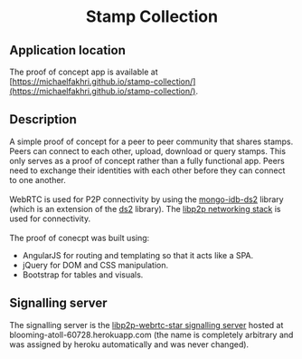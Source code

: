 <h1 align="center">Stamp Collection</h1>

## Application location
The proof of concept app is available at [https://michaelfakhri.github.io/stamp-collection/](https://michaelfakhri.github.io/stamp-collection/).

## Description
A simple proof of concept for a peer to peer community that shares stamps. Peers can connect to each other, upload, download or query stamps. This only serves as a proof of concept rather than a fully functional app. Peers need to exchange their identities with each other before they can connect to one another.
<br>
<br>
WebRTC is used for P2P connectivity by using the [mongo-idb-ds2](https://github.com/michaelfakhri/mongo-idb-ds2) library (which is an extension of the [ds2](https://github.com/michaelfakhri/ds2) library). The [libp2p networking stack](https://github.com/libp2p/js-libp2p) is used for connectivity.
<br>
<br>
The proof of conecpt was built using:
* AngularJS for routing and templating so that it acts like a SPA.
* jQuery for DOM and CSS manipulation.
* Bootstrap for tables and visuals.

## Signalling server
The signalling server is the [libp2p-webrtc-star signalling server](https://github.com/libp2p/js-libp2p-webrtc-star/blob/master/README.md#signalling-server) hosted at blooming-atoll-60728.herokuapp.com (the name is completely arbitrary and was assigned by heroku automatically and was never changed).
